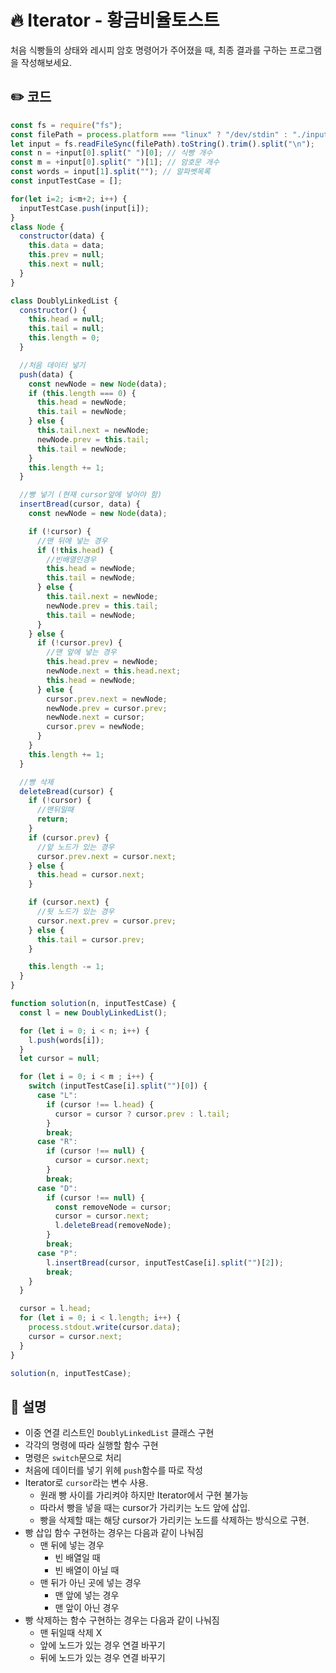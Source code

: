 # 🔥 Iterator - 황금비율토스트
처음 식빵들의 상태와 레시피 암호 명령어가 주어졌을 때, 최종 결과를 구하는 프로그램을 작성해보세요.

## ✏️ 코드

```js
const fs = require("fs");
const filePath = process.platform === "linux" ? "/dev/stdin" : "./input.txt";
let input = fs.readFileSync(filePath).toString().trim().split("\n");
const n = +input[0].split(" ")[0]; // 식빵 개수
const m = +input[0].split(" ")[1]; // 암호문 개수
const words = input[1].split(""); // 알파벳목록
const inputTestCase = [];

for(let i=2; i<m+2; i++) {
  inputTestCase.push(input[i]);
}
class Node {
  constructor(data) {
    this.data = data;
    this.prev = null;
    this.next = null;
  }
}

class DoublyLinkedList {
  constructor() {
    this.head = null;
    this.tail = null;
    this.length = 0;
  }

  //처음 데이터 넣기
  push(data) {
    const newNode = new Node(data);
    if (this.length === 0) {
      this.head = newNode;
      this.tail = newNode;
    } else {
      this.tail.next = newNode;
      newNode.prev = this.tail;
      this.tail = newNode;
    }
    this.length += 1;
  }

  //빵 넣기 (현재 cursor앞에 넣어야 함)
  insertBread(cursor, data) {
    const newNode = new Node(data);

    if (!cursor) {
      //맨 뒤에 넣는 경우
      if (!this.head) {
        //빈배열인경우
        this.head = newNode;
        this.tail = newNode;
      } else {
        this.tail.next = newNode;
        newNode.prev = this.tail;
        this.tail = newNode;
      }
    } else {
      if (!cursor.prev) {
        //맨 앞에 넣는 경우
        this.head.prev = newNode;
        newNode.next = this.head.next;
        this.head = newNode;
      } else {
        cursor.prev.next = newNode;
        newNode.prev = cursor.prev;
        newNode.next = cursor;
        cursor.prev = newNode;
      }
    }
    this.length += 1;
  }

  //빵 삭제
  deleteBread(cursor) {
    if (!cursor) {
      //맨뒤일때
      return;
    }
    if (cursor.prev) {
      //앞 노드가 있는 경우
      cursor.prev.next = cursor.next;
    } else {
      this.head = cursor.next;
    }

    if (cursor.next) {
      //뒷 노드가 있는 경우
      cursor.next.prev = cursor.prev;
    } else {
      this.tail = cursor.prev;
    }

    this.length -= 1;
  }
}

function solution(n, inputTestCase) {
  const l = new DoublyLinkedList();

  for (let i = 0; i < n; i++) {
    l.push(words[i]);
  }
  let cursor = null;

  for (let i = 0; i < m ; i++) {
    switch (inputTestCase[i].split("")[0]) {
      case "L":
        if (cursor !== l.head) {
          cursor = cursor ? cursor.prev : l.tail;
        }
        break;
      case "R":
        if (cursor !== null) {
          cursor = cursor.next;
        }
        break;
      case "D":
        if (cursor !== null) {
          const removeNode = cursor;
          cursor = cursor.next;
          l.deleteBread(removeNode);
        }
        break;
      case "P":
        l.insertBread(cursor, inputTestCase[i].split("")[2]);
        break;
    }
  }

  cursor = l.head;
  for (let i = 0; i < l.length; i++) {
    process.stdout.write(cursor.data);
    cursor = cursor.next;
  }
}

solution(n, inputTestCase);
```

## 🌱 설명
- 이중 연결 리스트인 `DoublyLinkedList` 클래스 구현
- 각각의 명령에 따라 실행할 함수 구현
- 명령은 `switch`문으로 처리
- 처음에 데이터를 넣기 위헤 `push`함수를 따로 작성
- Iterator로 `cursor`라는 변수 사용.
  - 원래 빵 사이를 가리켜야 하지만 Iterator에서 구현 불가능
  - 따라서 빵을 넣을 때는 cursor가 가리키는 노드 앞에 삽입.
  - 빵을 삭제할 때는 해당 cursor가 가리키는 노드를 삭제하는 방식으로 구현.
- 빵 삽입 함수 구현하는 경우는 다음과 같이 나눠짐
  - 맨 뒤에 넣는 경우
    - 빈 배열일 때
    - 빈 배열이 아닐 때
  - 맨 뒤가 아닌 곳에 넣는 경우
    - 맨 앞에 넣는 경우
    - 맨 앞이 아닌 경우
- 빵 삭제하는 함수 구현하는 경우는 다음과 같이 나눠짐
  - 맨 뒤일때 삭제 X
  - 앞에 노드가 있는 경우 연결 바꾸기
  - 뒤에 노드가 있는 경우 연결 바꾸기